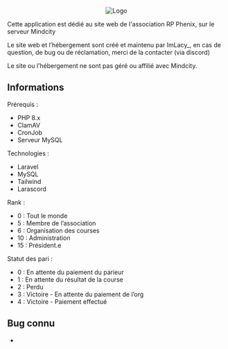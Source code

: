 <p align="center"><img src="https://phenix.mindcity-rp.fr/storage/img/GlobalFull.png" alt="Logo"></p>

Cette application est dédié au site web de l'association RP Phenix, sur le serveur Mindcity

Le site web et l’hébergement sont créé et maintenu par ImLacy_, en cas de question, de bug ou de réclamation, merci de la contacter (via discord)

Le site ou l’hébergement ne sont pas géré ou affilié avec Mindcity.
## Informations

Prérequis :
- PHP 8.x
- ClamAV
- CronJob
- Serveur MySQL

Technologies :
- Laravel
- MySQL
- Tailwind
- Larascord

Rank :
- 0 : Tout le monde
- 5 : Membre de l’association
- 6 : Organisation des courses
- 10 : Administration
- 15 : Président.e



Statut des pari :
- 0 : En attente du paiement du parieur
- 1 : En attente du résultat de la course
- 2 : Perdu
- 3 : Victoire - En attente du paiement de l’org
- 4 : Victoire - Paiement effectué

## Bug connu

- 

